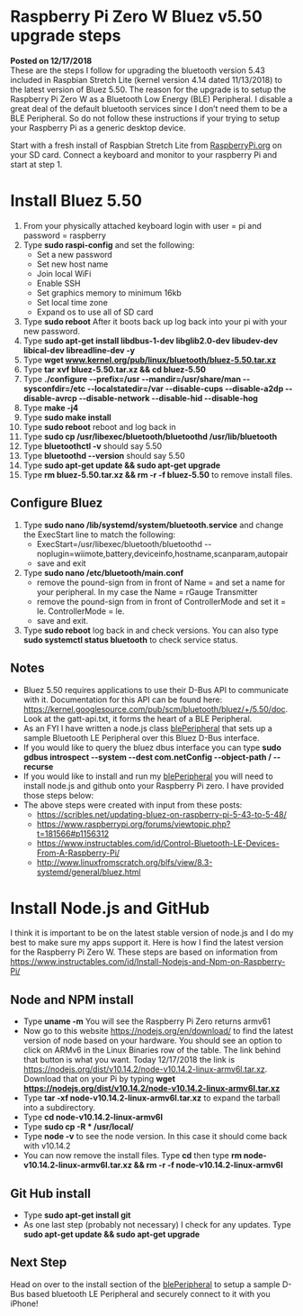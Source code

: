 # Raspberry Pi Zero W Bluez v5.50 upgrade steps
**Posted on 12/17/2018** <br>
These are the steps I follow for upgrading the bluetooth version 5.43 included in Raspbian Stretch Lite (kernel version 4.14 dated 11/13/2018) to the latest version of Bluez 5.50.  The reason for the upgrade is to setup the Raspberry Pi Zero W as a Bluetooth Low Energy (BLE) Peripheral.  I disable a great deal of the default bluetooth services since I don’t need them to be a BLE Peripheral.  So do not follow these instructions if your trying to setup your Raspberry Pi as a generic desktop device.

Start with a fresh install of Raspbian Stretch Lite from [RaspberryPi.org](https://www.raspberrypi.org/downloads/raspbian/) on your SD card.  Connect a keyboard and monitor to your raspberry Pi and start at step 1.
# Install Bluez 5.50
1.	From your physically attached keyboard login with user = pi and password = raspberry
2.	Type **sudo raspi-config** and set the following:
    * Set a new password
	* Set new host name
	* Join local WiFi
	* Enable SSH
	* Set graphics memory to minimum 16kb
	* Set local time zone
	* Expand os to use all of SD card
3.	Type **sudo reboot**	After it boots back up log back into your pi with your new password.
4.	Type **sudo apt-get install libdbus-1-dev libglib2.0-dev libudev-dev libical-dev libreadline-dev -y**
5.	Type **wget www.kernel.org/pub/linux/bluetooth/bluez-5.50.tar.xz**
6.	Type **tar xvf bluez-5.50.tar.xz && cd bluez-5.50**
7.	Type **./configure --prefix=/usr --mandir=/usr/share/man --sysconfdir=/etc --localstatedir=/var --disable-cups --disable-a2dp --disable-avrcp --disable-network --disable-hid --disable-hog**
8.	Type **make -j4**
9.	Type **sudo make install**
10.	Type **sudo reboot** reboot and log back in
11.	Type **sudo cp /usr/libexec/bluetooth/bluetoothd /usr/lib/bluetooth**
12.	Type **bluetoothctl -v** should say 5.50
13.	Type **bluetoothd --version** should say 5.50
14. Type **sudo apt-get update && sudo apt-get upgrade**
15. Type **rm bluez-5.50.tar.xz && rm -r -f bluez-5.50** to remove install files.
## Configure Bluez
1.  Type **sudo nano /lib/systemd/system/bluetooth.service** and change the ExecStart line to match the following:
    * ExecStart=/usr/libexec/bluetooth/bluetoothd --noplugin=wiimote,battery,deviceinfo,hostname,scanparam,autopair
    * save and exit
2.  Type **sudo nano /etc/bluetooth/main.conf** 
    * remove the pound-sign from in front of Name = and set a name for your peripheral.  In my case the Name = rGauge Transmitter
    * remove the pound-sign from in front of ControllerMode and set it = le.  ControllerMode = le.
    * save and exit.
3.  Type **sudo reboot** log back in and check versions.  You can also type **sudo systemctl status bluetooth** to check service status.
## Notes
* Bluez 5.50 requires applications to use their D-Bus API to communicate with it. Documentation for this API can be found here: https://kernel.googlesource.com/pub/scm/bluetooth/bluez/+/5.50/doc.  Look at the gatt-api.txt, it forms the heart of a BLE Peripheral.  
* As an FYI I have written a node.js class [blePeripheral]( https://github.com/RuckerGauge/blePeripheral) that sets up a sample Bluetooth LE Peripheral over this Bluez D-Bus interface.  
* If you would like to query the bluez dbus interface you can type **sudo gdbus introspect --system --dest com.netConfig --object-path / --recurse**
* If you would like to install and run my [blePeripheral]( https://github.com/RuckerGauge/blePeripheral) you will need to install node.js and github onto your Raspberry Pi zero.  I have provided those steps below:
* The above steps were created with input from these posts: 
    * https://scribles.net/updating-bluez-on-raspberry-pi-5-43-to-5-48/
    * https://www.raspberrypi.org/forums/viewtopic.php?t=181566#p1156312
    * https://www.instructables.com/id/Control-Bluetooth-LE-Devices-From-A-Raspberry-Pi/
    * http://www.linuxfromscratch.org/blfs/view/8.3-systemd/general/bluez.html

# Install Node.js and GitHub
I think it is important to be on the latest stable version of node.js and I do my best to make sure my apps support it.  Here is how I find the latest version for the Raspberry Pi Zero W. These steps are based on information from https://www.instructables.com/id/Install-Nodejs-and-Npm-on-Raspberry-Pi/
## Node and NPM install

* Type **uname -m** You will see the Raspberry Pi Zero returns armv61
* Now go to this website https://nodejs.org/en/download/ to find the latest version of node based on your hardware.  You should see an option to click on ARMv6 in the Linux Binaries row of the table.  The link behind that button is what you want.  Today 12/17/2018 the link is https://nodejs.org/dist/v10.14.2/node-v10.14.2-linux-armv6l.tar.xz. Download that on your Pi by typing **wget https://nodejs.org/dist/v10.14.2/node-v10.14.2-linux-armv6l.tar.xz**
* Type **tar -xf node-v10.14.2-linux-armv6l.tar.xz** to expand the tarball into a subdirectory.
* Type **cd node-v10.14.2-linux-armv6l**
* Type **sudo cp -R * /usr/local/** 
* Type **node -v** to see the node version.  In this case it should come back with v10.14.2
* You can now remove the install files. Type **cd** then type **rm node-v10.14.2-linux-armv6l.tar.xz && rm -r -f node-v10.14.2-linux-armv6l**
## Git Hub install
* Type **sudo apt-get install git** 
* As one last step (probably not necessary) I check for any updates. Type **sudo apt-get update && sudo apt-get upgrade**
## Next Step
Head on over to the install section of the [blePeripheral]( https://github.com/RuckerGauge/blePeripheral) to setup a sample D-Bus based bluetooth LE Peripheral and securely connect to it with you iPhone! 


